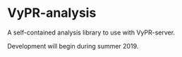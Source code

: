 # VyPR-analysis
A self-contained analysis library to use with VyPR-server.

Development will begin during summer 2019.
